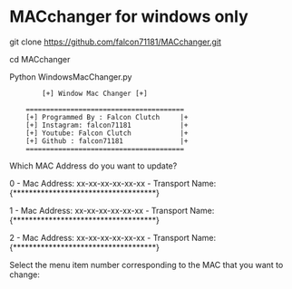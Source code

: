 # MACchanger for windows only



git clone https://github.com/falcon71181/MACchanger.git

cd MACchanger

Python WindowsMacChanger.py




            [+] Window Mac Changer [+]
          
        ======================================= 
        [+] Programmed By : Falcon Clutch     |+
        [+] Instagram: falcon71181            |+
        [+] Youtube: Falcon Clutch            |+
        [+] Github : falcon71181              |+
        =======================================


Which MAC Address do you want to update?


0 - Mac Address: xx-xx-xx-xx-xx-xx - Transport Name: {************************************}


1 - Mac Address: xx-xx-xx-xx-xx-xx - Transport Name: {************************************}


2 - Mac Address: xx-xx-xx-xx-xx-xx - Transport Name: {************************************}


Select the menu item number corresponding to the MAC that you want to change:
        
